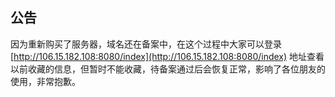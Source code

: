 ## 公告

因为重新购买了服务器，域名还在备案中，在这个过程中大家可以登录[http://106.15.182.108:8080/index](http://106.15.182.108:8080/index)
地址查看以前收藏的信息，但暂时不能收藏，待备案通过后会恢复正常，影响了各位朋友的使用，非常抱歉。

